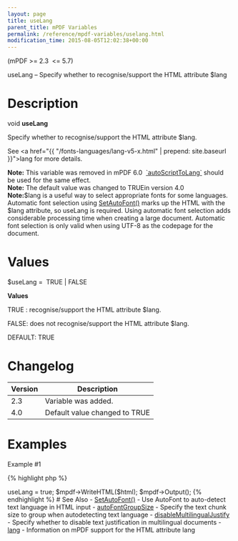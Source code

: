```yaml
---
layout: page
title: useLang
parent_title: mPDF Variables
permalink: /reference/mpdf-variables/uselang.html
modification_time: 2015-08-05T12:02:38+00:00
---
```


(mPDF >= 2.3  <= 5.7)

useLang – Specify whether to recognise/support the HTML attribute <span class="parameter">$lang</span>

# Description

void **useLang**

Specify whether to recognise/support the HTML attribute <span class="parameter">$lang</span>.

See <a href="{{ "/fonts-languages/lang-v5-x.html" | prepend: site.baseurl }}">lang</a> for more details.

<div class="alert alert-info" role="alert">
	<strong>Note:</strong> This variable was removed in mPDF 6.0 
	<a href="{{ "/reference/mpdf-variables/autoscripttolang.html" | prepend: site.baseurl }}">`autoScriptToLang`</a>
	should be used for the same effect.</div>

<div class="alert alert-info" role="alert">
	<strong>Note:</strong> The default value was changed to <span class="smallblock">TRUE</span>in version 4.0
</div>

<div class="alert alert-info" role="alert">
	<strong>Note:</strong><span class="parameter">$lang</span> is a useful way to select appropriate fonts for some
	languages. Automatic font selection using
	<a href="{{ "/reference/mpdf-functions/setautofont.html" | prepend: site.baseurl }}">SetAutoFont()</a> marks up the
	HTML with the <span class="parameter">$lang</span> attribute, so useLang is required. Using automatic font selection
	adds considerable processing time when creating a large document. Automatic font selection is only valid when using
	UTF-8 as the codepage for the document.
</div>

# Values

<span class="parameter">$useLang</span> =  <span class="smallblock">TRUE </span>| <span class="smallblock">FALSE</span>

**Values**

<span class="smallblock">TRUE </span>: recognise/support the HTML attribute <span class="parameter">$lang</span>.

<span class="smallblock">FALSE</span>: does not recognise/support the HTML attribute <span class="parameter">$lang</span>.

<span class="smallblock">DEFAULT</span>: <span class="smallblock">TRUE</span>

# Changelog

<table class="table"> <thead>
<tr> <th>Version</th><th>Description</th> </tr>
</thead> <tbody>
<tr>
<td>2.3</td>
<td>Variable was added.</td>
</tr>
<tr>
<td>4.0</td>
<td>Default value changed to <span class="smallblock">TRUE</span></td>
</tr>
</tbody> </table>

# Examples

Example #1

{% highlight php %}
<?php

// Require composer autoload
require_once __DIR__ . '/vendor/autoload.php';

$mpdf = new \Mpdf\Mpdf('utf-8');

$html = '

Start with some English text

 هل ستسفر الجهود الدبلوماسية الجارية عن حلول؟ وكيف تنظر للاتهامات لبعض هذه الدول بالتدخل في الشأن العراقي، والتورط في دعم عمليات العنف؟ والى اي مدى يبدو الوضع في العراق انعكاسا للصراعات الإقليمية في المنطقة؟

And again in English

';

$mpdf->useLang = true;

$mpdf->WriteHTML($html);

$mpdf->Output();
{% endhighlight %}

# See Also

- <a href="{{ "/reference/mpdf-variables/autofontgroupsize.html" | prepend: site.baseurl }}">SetAutoFont()</a> - Use AutoFont to auto-detect text language in HTML input
- <a href="{{ "/reference/mpdf-variables/autofontgroupsize.html" | prepend: site.baseurl }}">autoFontGroupSize</a> - Specify the text chunk size to group when autodetecting text language
- <a href="index0c23.html?tid=346">disableMultilingualJustify</a> - Specify whether to disable text justification in multilingual documents
- <a href="{{ "/fonts-languages/lang-v5-x.html" | prepend: site.baseurl }}">lang</a> - Information on mPDF support for the HTML attribute lang
